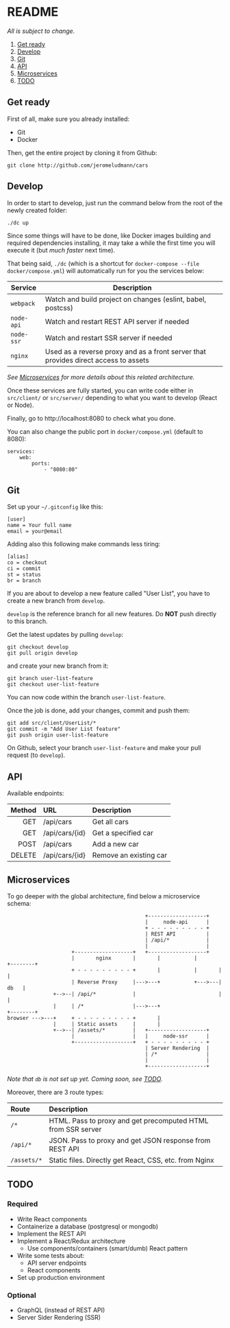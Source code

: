 # README

_All is subject to change._

1.  [Get ready](#get-ready)
2.  [Develop](#develop)
3.  [Git](#git)
4.  [API](#api)
5.  [Microservices](#microservices)
6.  [TODO](#todo)

## Get ready

First of all, make sure you already installed:

* Git
* Docker

Then, get the entire project by cloning it from Github:

```
git clone http://github.com/jeromeludmann/cars
```

## Develop

In order to start to develop, just run the command below from the root of the newly created folder:

```
./dc up
```

Since some things will have to be done, like Docker images building and required dependencies installing, it may take a while the first time you will execute it (but _much faster_ next time).

That being said, `./dc` (which is a shortcut for `docker-compose --file docker/compose.yml`) will automatically run for you the services below:

| Service    | Description                                                                         |
| ---------- | ----------------------------------------------------------------------------------- |
| `webpack`  | Watch and build project on changes (eslint, babel, postcss)                         |
| `node-api` | Watch and restart REST API server if needed                                         |
| `node-ssr` | Watch and restart SSR server if needed                                              |
| `nginx`    | Used as a reverse proxy and as a front server that provides direct access to assets |

_See [Microservices](#microservices) for more details about this related architecture._

Once these services are fully started, you can write code either in `src/client/` or `src/server/` depending to what you want to develop (React or Node).

Finally, go to http://localhost:8080 to check what you done.

You can also change the public port in `docker/compose.yml` (default to 8080):

```
services:
    web:
        ports:
            - "8080:80"
```

## Git

Set up your `~/.gitconfig` like this:

```
[user]
name = Your full name
email = your@email
```

Adding also this following make commands less tiring:

```
[alias]
co = checkout
ci = commit
st = status
br = branch
```

If you are about to develop a new feature called "User List", you have to create a new branch from `develop`.

`develop` is the reference branch for all new features. Do **NOT** push directly to this branch.

Get the latest updates by pulling `develop`:

```
git checkout develop
git pull origin develop
```

and create your new branch from it:

```
git branch user-list-feature
git checkout user-list-feature
```

You can now code within the branch `user-list-feature`.

Once the job is done, add your changes, commit and push them:

```
git add src/client/UserList/*
git commit -m "Add User List feature"
git push origin user-list-feature
```

On Github, select your branch `user-list-feature` and make your pull request (to `develop`).

## API

Available endpoints:

| Method | URL            | Description            |
| -----: | :------------- | :--------------------- |
|    GET | /api/cars      | Get all cars           |
|    GET | /api/cars/{id} | Get a specified car    |
|   POST | /api/cars      | Add a new car          |
| DELETE | /api/cars/{id} | Remove an existing car |

## Microservices

To go deeper with the global architecture, find below a microservice schema:

```
                                             +-------------------+
                                             |     node-api      |
                                             + - - - - - - - - - +
                                             | REST API          |
                                             | /api/*            |
                                             |                   |
                     +-------------------+   +-------------------+
                     |       nginx       |       |           |       +--------+
                     + - - - - - - - - - +       |           |       |        |
                     | Reverse Proxy     |--->---+           +--->---|   db   |
               +-->--| /api/*            |                           |        |
               |     | /*                |--->---+                   +--------+
browser --->---+     + - - - - - - - - - +       |
               |     | Static assets     |       |
               +-->--| /assets/*         |   +-------------------+
                     |                   |   |     node-ssr      |
                     +-------------------+   + - - - - - - - - - +
                                             | Server Rendering  |
                                             | /*                |
                                             |                   |
                                             +-------------------+
```

_Note that `db` is not set up yet. Coming soon, see [TODO](#todo)._

Moreover, there are 3 route types:

| Route       | Description                                                  |
| :---------- | :----------------------------------------------------------- |
| `/*`        | HTML. Pass to proxy and get precomputed HTML from SSR server |
| `/api/*`    | JSON. Pass to proxy and get JSON response from REST API      |
| `/assets/*` | Static files. Directly get React, CSS, etc. from Nginx       |

## TODO

### Required

* Write React components
* Containerize a database (postgresql or mongodb)
* Implement the REST API
* Implement a React/Redux architecture
  * Use components/containers (smart/dumb) React pattern
* Write some tests about:
  * API server endpoints
  * React components
* Set up production environment

### Optional

* GraphQL (instead of REST API)
* Server Sider Rendering (SSR)
